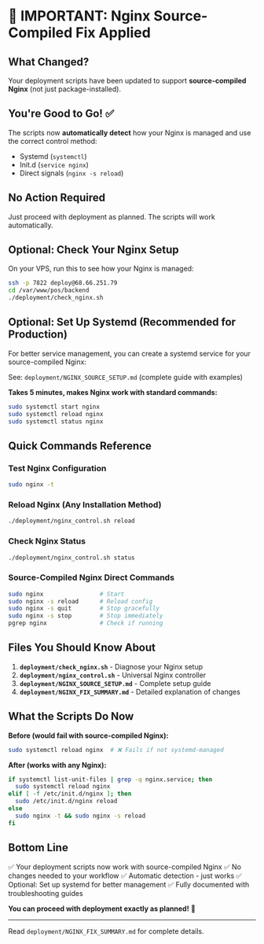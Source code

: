 # 🚨 IMPORTANT: Nginx Source-Compiled Fix Applied

## What Changed?

Your deployment scripts have been updated to support **source-compiled Nginx** (not just package-installed).

## You're Good to Go! ✅

The scripts now **automatically detect** how your Nginx is managed and use the correct control method:

- Systemd (`systemctl`) 
- Init.d (`service nginx`)
- Direct signals (`nginx -s reload`)

## No Action Required

Just proceed with deployment as planned. The scripts will work automatically.

## Optional: Check Your Nginx Setup

On your VPS, run this to see how your Nginx is managed:

```bash
ssh -p 7822 deploy@68.66.251.79
cd /var/www/pos/backend
./deployment/check_nginx.sh
```

## Optional: Set Up Systemd (Recommended for Production)

For better service management, you can create a systemd service for your source-compiled Nginx:

See: `deployment/NGINX_SOURCE_SETUP.md` (complete guide with examples)

**Takes 5 minutes, makes Nginx work with standard commands:**
```bash
sudo systemctl start nginx
sudo systemctl reload nginx
sudo systemctl status nginx
```

## Quick Commands Reference

### Test Nginx Configuration
```bash
sudo nginx -t
```

### Reload Nginx (Any Installation Method)
```bash
./deployment/nginx_control.sh reload
```

### Check Nginx Status
```bash
./deployment/nginx_control.sh status
```

### Source-Compiled Nginx Direct Commands
```bash
sudo nginx                # Start
sudo nginx -s reload      # Reload config
sudo nginx -s quit        # Stop gracefully
sudo nginx -s stop        # Stop immediately
pgrep nginx               # Check if running
```

## Files You Should Know About

1. **`deployment/check_nginx.sh`** - Diagnose your Nginx setup
2. **`deployment/nginx_control.sh`** - Universal Nginx controller
3. **`deployment/NGINX_SOURCE_SETUP.md`** - Complete setup guide
4. **`deployment/NGINX_FIX_SUMMARY.md`** - Detailed explanation of changes

## What the Scripts Do Now

**Before (would fail with source-compiled Nginx):**
```bash
sudo systemctl reload nginx  # ❌ Fails if not systemd-managed
```

**After (works with any Nginx):**
```bash
if systemctl list-unit-files | grep -q nginx.service; then
  sudo systemctl reload nginx
elif [ -f /etc/init.d/nginx ]; then
  sudo /etc/init.d/nginx reload
else
  sudo nginx -t && sudo nginx -s reload
fi
```

## Bottom Line

✅ Your deployment scripts now work with source-compiled Nginx
✅ No changes needed to your workflow
✅ Automatic detection - just works
✅ Optional: Set up systemd for better management
✅ Fully documented with troubleshooting guides

**You can proceed with deployment exactly as planned!** 🚀

---

Read `deployment/NGINX_FIX_SUMMARY.md` for complete details.
